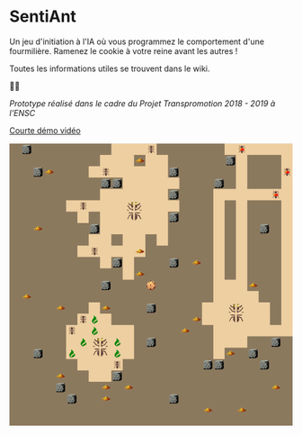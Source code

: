 # SentiAnt

Un jeu d'initiation à l'IA où vous programmez le comportement d'une fourmilière. Ramenez le cookie à votre reine avant les autres !

Toutes les informations utiles se trouvent dans le wiki.


🍪🐜  

*Prototype réalisé dans le cadre du Projet Transpromotion 2018 - 2019 à l'ENSC*

[Courte démo vidéo](https://drive.google.com/open?id=1NWILFgCgfgxpI9cuOiMBD_PPqgQM-PrB)




![SentiAnt Screenshot](https://raw.githubusercontent.com/Pyrofoux/SentiAnt/master/wiki/screenshot.PNG)
